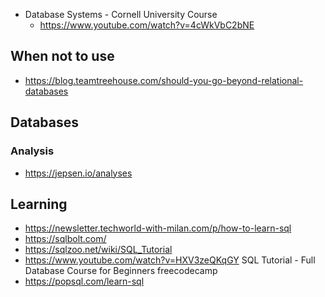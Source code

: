 

- Database Systems - Cornell University Course
  - https://www.youtube.com/watch?v=4cWkVbC2bNE

## When not to use

- https://blog.teamtreehouse.com/should-you-go-beyond-relational-databases

## Databases

### Analysis

- https://jepsen.io/analyses

## Learning 

- https://newsletter.techworld-with-milan.com/p/how-to-learn-sql
- https://sqlbolt.com/
- https://sqlzoo.net/wiki/SQL_Tutorial
- https://www.youtube.com/watch?v=HXV3zeQKqGY SQL Tutorial - Full Database Course for Beginners freecodecamp
- https://popsql.com/learn-sql